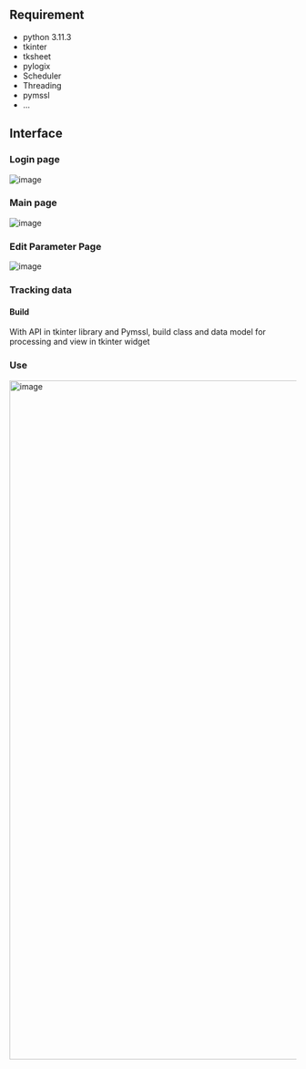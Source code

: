 ## Requirement

* python 3.11.3
* tkinter
* tksheet
* pylogix
* Scheduler
* Threading
* pymssl
* ...
  
## Interface

### Login page
![image](https://github.com/DatMinhLeChon/CE_GUI/assets/93373784/09648b41-b345-4cbe-a6b1-32b762067086)

### Main page 
![image](https://github.com/DatMinhLeChon/CE_P3.GUI/assets/93373784/6e40dfde-e85e-4d32-8a73-af7619054dee)

### Edit Parameter Page
![image](https://github.com/DatMinhLeChon/CE_P3.GUI/assets/93373784/e3928e47-1f28-4149-b9f2-d7dccef77c92)

### Tracking data
  #### Build
  With API in tkinter library and Pymssl, build class and data model for processing and view in tkinter widget
  ### Use
  <img width="1191" alt="image" src="https://github.com/DatMinhLeChon/CE_P3.GUI/assets/93373784/f695831f-9bf3-4e5c-a877-346f551ee86a">

  
